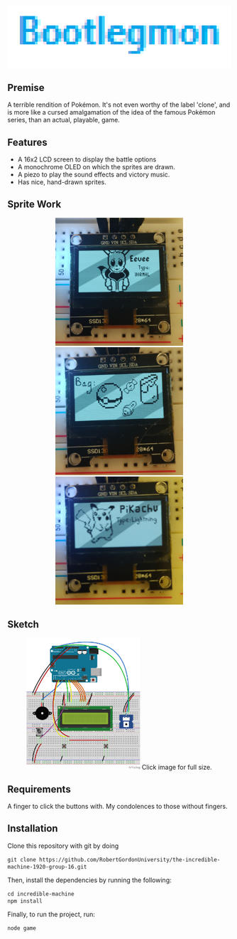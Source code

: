 ![Bootlegmon](/images/logo.bmp)

## Premise
A terrible rendition of Pokémon. It's not even worthy of the label 'clone', and is more like a cursed amalgamation of the idea of the famous Pokémon series, than an actual, playable, game.

## Features
- A 16x2 LCD screen to display the battle options
- A monochrome OLED on which the sprites are drawn.
- A piezo to play the sound effects and victory music.
- Has nice, hand-drawn sprites.

## Sprite Work
<p align=center>
  <img src="/images/screenshot-eevee.png" width="288px">
  <img src="/images/screenshot-bag.png" width="288px">
  <img src="/images/screenshot-pikachu.png" width="288px">
</p>

## Sketch
<p align=center>
  <img src="/images/sketch.png" width="256px">
  <span>Click image for full size.</span>
</p>

## Requirements
A finger to click the buttons with. My condolences to those without fingers.

## Installation
Clone this repository with git by doing

```git
git clone https://github.com/RobertGordonUniversity/the-incredible-machine-1920-group-16.git
```

Then, install the dependencies by running the following:
```
cd incredible-machine
npm install
```

Finally, to run the project, run:
```
node game
```
